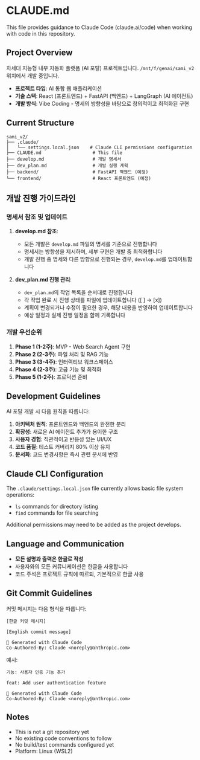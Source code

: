 # CLAUDE.md

This file provides guidance to Claude Code (claude.ai/code) when working with code in this repository.

## Project Overview

차세대 지능형 내부 자동화 플랫폼 (AI 포탈) 프로젝트입니다. `/mnt/f/genai/sami_v2` 위치에서 개발 중입니다.

- **프로젝트 타입**: AI 통합 웹 애플리케이션
- **기술 스택**: React (프론트엔드) + FastAPI (백엔드) + LangGraph (AI 에이전트)
- **개발 방식**: Vibe Coding - 명세의 방향성을 바탕으로 창의적이고 최적화된 구현

## Current Structure

```
sami_v2/
├── .claude/
│   └── settings.local.json    # Claude CLI permissions configuration
├── CLAUDE.md                   # This file
├── develop.md                  # 개발 명세서
├── dev_plan.md                 # 개발 실행 계획
├── backend/                    # FastAPI 백엔드 (예정)
└── frontend/                   # React 프론트엔드 (예정)
```

## 개발 진행 가이드라인

### 명세서 참조 및 업데이트
1. **develop.md 참조**:
   - 모든 개발은 `develop.md` 파일의 명세를 기준으로 진행합니다
   - 명세서는 방향성을 제시하며, 세부 구현은 개발 중 최적화합니다
   - 개발 진행 중 명세와 다른 방향으로 진행되는 경우, `develop.md`를 업데이트합니다

2. **dev_plan.md 진행 관리**:
   - `dev_plan.md`의 작업 목록을 순서대로 진행합니다
   - 각 작업 완료 시 진행 상태를 파일에 업데이트합니다 ([ ] → [x])
   - 계획이 변경되거나 수정이 필요한 경우, 해당 내용을 반영하여 업데이트합니다
   - 예상 일정과 실제 진행 일정을 함께 기록합니다

### 개발 우선순위
1. **Phase 1 (1-2주)**: MVP - Web Search Agent 구현
2. **Phase 2 (2-3주)**: 파일 처리 및 RAG 기능
3. **Phase 3 (3-4주)**: 인터랙티브 워크스페이스
4. **Phase 4 (2-3주)**: 고급 기능 및 최적화
5. **Phase 5 (1-2주)**: 프로덕션 준비

## Development Guidelines

AI 포탈 개발 시 다음 원칙을 따릅니다:

1. **아키텍처 원칙**: 프론트엔드와 백엔드의 완전한 분리
2. **확장성**: 새로운 AI 에이전트 추가가 용이한 구조
3. **사용자 경험**: 직관적이고 반응성 있는 UI/UX
4. **코드 품질**: 테스트 커버리지 80% 이상 유지
5. **문서화**: 코드 변경사항은 즉시 관련 문서에 반영

## Claude CLI Configuration

The `.claude/settings.local.json` file currently allows basic file system operations:
- `ls` commands for directory listing
- `find` commands for file searching

Additional permissions may need to be added as the project develops.

## Language and Communication

- **모든 설명과 출력은 한글로 작성**
- 사용자와의 모든 커뮤니케이션은 한글을 사용합니다
- 코드 주석은 프로젝트 규칙에 따르되, 기본적으로 한글 사용

## Git Commit Guidelines

커밋 메시지는 다음 형식을 따릅니다:

```
[한글 커밋 메시지]

[English commit message]

🤖 Generated with Claude Code
Co-Authored-By: Claude <noreply@anthropic.com>
```

예시:
```
기능: 사용자 인증 기능 추가

feat: Add user authentication feature

🤖 Generated with Claude Code
Co-Authored-By: Claude <noreply@anthropic.com>
```

## Notes

- This is not a git repository yet
- No existing code conventions to follow
- No build/test commands configured yet
- Platform: Linux (WSL2)